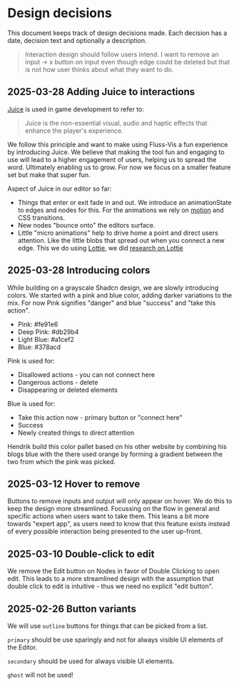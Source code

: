 # Design decisions

This document keeps track of design decisions made.
Each decision has a date, decision text and optionally a description.

> Interaction design should follow users intend. I want to remove an input -> x button on input even though edge could be deleted but that is not how user thinks about what they want to do.

## 2025-03-28 Adding Juice to interactions

[Juice](https://garden.bradwoods.io/notes/design/juice) is used in game development to refer to:

> Juice is the non-essential visual, audio and haptic effects that enhance the player's experience.

We follow this principle and want to make using Fluss-Vis a fun experience by introducing Juice. We believe that making the tool fun and engaging to use will lead to a higher engagement of users, helping us to spread the word. Ultimately enabling us to grow. For now we focus on a smaller feature set but make that super fun.

Aspect of Juice in our editor so far:

- Things that enter or exit fade in and out. We introduce an animationState to edges and nodes for this. For the animations we rely on [motion](https://motion.dev/) and CSS transitions.
- New nodes "bounce onto" the editors surface.
- Little "micro animations" help to drive home a point and direct users attention. Like the little blobs that spread out when you connect a new edge. This we do using [Lottie](https://lottiereact.com/), we did [research on Lottie](./research/micro-animations.md)

## 2025-03-28 Introducing colors

While building on a grayscale Shadcn design, we are slowly introducing colors. We started with a pink and blue color, adding darker variations to the mix. For now Pink signifies "danger" and blue "success" and "take this action".

- Pink: #fe91e6
- Deep Pink: #db29b4
- Light Blue: #a1cef2
- Blue: #378acd

Pink is used for:

- Disallowed actions - you can not connect here
- Dangerous actions - delete
- Disappearing or deleted elements

Blue is used for:

- Take this action now - primary button or "connect here"
- Success
- Newly created things to direct attention

Hendrik build this color pallet based on his other website by combining his blogs blue with the there used orange by forming a gradient between the two from which the pink was picked.

## 2025-03-12 Hover to remove

Buttons to remove inputs and output will only appear on hover. We do this to keep the design more streamlined. Focussing on the flow in general and specific actions when users want to take them.
This leans a bit more towards "expert app", as users need to know that this feature exists instead of every possible interaction being presented to the user up-front.

## 2025-03-10 Double-click to edit

We remove the Edit button on Nodes in favor of Double Clicking to open edit.
This leads to a more streamlined design with the assumption that double click to edit is intuitive - thus we need no explicit "edit button".

## 2025-02-26 Button variants

We will use `outline` buttons for things that can be picked from a list.

`primary` should be use sparingly and not for always visible UI elements of the Editor.

`secondary` should be used for always visible UI elements.

`ghost` will not be used!
